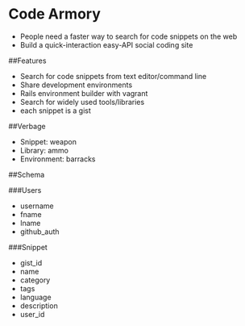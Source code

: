 # Code Armory

- People need a faster way to search for code snippets on the web
- Build a quick-interaction easy-API social coding site

##Features

- Search for code snippets from text editor/command line
- Share development environments
- Rails environment builder with vagrant
- Search for widely used tools/libraries
- each snippet is a gist

##Verbage

- Snippet: weapon
- Library: ammo
- Environment: barracks

##Schema

###Users
- username
- fname
- lname
- github_auth

###Snippet

- gist_id
- name
- category
- tags
- language
- description
- user_id
